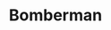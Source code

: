 ---
layout: page
title: Bomberman
description: A command line semi-colorized ASCII bomberman game based on non pygame and ncurses implemenation.
img: /assets/img/projects/bomberman.png
importance: 4
category: Software
github: https://github.com/obliviateandsurrender/Bomberman
url: https://github.com/obliviateandsurrender/Bomberman
redirect: https://github.com/obliviateandsurrender/Bomberman
---